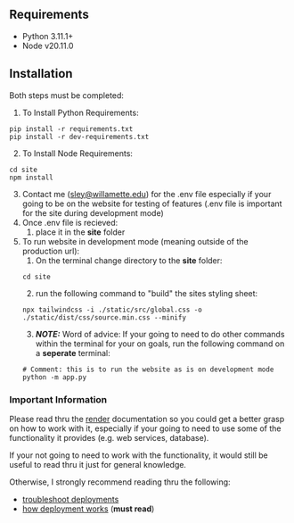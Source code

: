 ## Requirements
- Python 3.11.1+
- Node v20.11.0

## Installation
Both steps must be completed:
1) To Install Python Requirements:
```
pip install -r requirements.txt
pip install -r dev-requirements.txt
```

2) To Install Node Requirements:
```
cd site
npm install
```
3) Contact me (sley@willamette.edu) for the .env file especially if your going to be on the website for testing of features (.env file is important for the site during development mode)
4) Once .env file is recieved:
   1) place it in the **site** folder
5) To run website in development mode (meaning outside of the production url):
   1) On the terminal change directory to the **site** folder:
   ```
   cd site
   ```
   2) run the following command to "build" the sites styling sheet:
   ```
   npx tailwindcss -i ./static/src/global.css -o ./static/dist/css/source.min.css --minify
   ```
   3) _**NOTE:**_ Word of advice: If your going to need to do other commands within the terminal for your on goals, run the following command on a **seperate** terminal:
   ```
   # Comment: this is to run the website as is on development mode
   python -m app.py
   ```

### Important Information
Please read thru the [render](https://docs.render.com/) documentation so you could get a better grasp on how to work with it, especially if your going to need to use some of the functionality it provides (e.g. web services, database).

If your not going to need to work with the functionality, it would still be useful to read thru it just for general knowledge.

Otherwise, I strongly recommend reading thru the following:
* [troubleshoot deployments](https://docs.render.com/troubleshooting-deploys)
* [how deployment works](https://docs.render.com/deploys) (**must read**)
